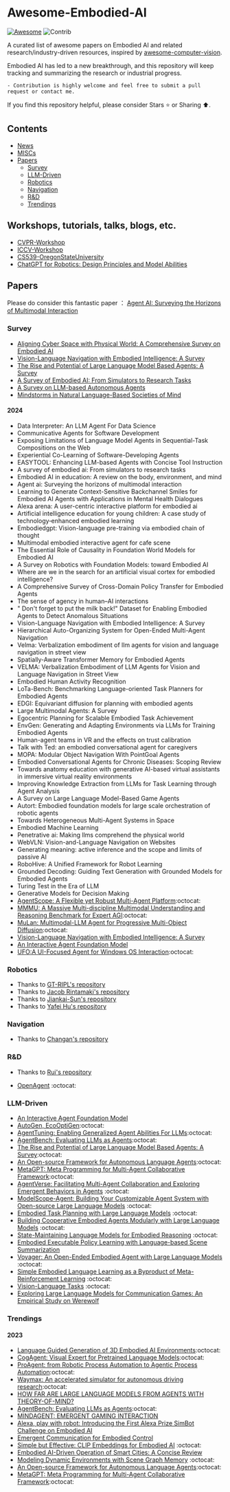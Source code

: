 # Awesome-Embodied-AI

[![Awesome](https://cdn.rawgit.com/sindresorhus/awesome/d7305f38d29fed78fa85652e3a63e154dd8e8829/media/badge.svg)](https://github.com/sindresorhus/awesome)
<img src="https://img.shields.io/badge/Contributions-Welcome-278ea5" alt="Contrib"/>

A curated list of awesome papers on Embodied AI and related research/industry-driven resources, inspired by [awesome-computer-vision](https://github.com/jbhuang0604/awesome-computer-vision).

Embodied AI has led to a new breakthrough, and this repository will keep tracking and summarizing the research or industrial progress.

```
- Contribution is highly welcome and feel free to submit a pull request or contact me.
```

If you find this repository helpful, please consider Stars ⭐ or Sharing ⬆️.

## Contents
- [News](#News)
- [MISCs](#MISCs)
- [Papers](#Papers)
  - [Survey](#Survey)
  - [LLM-Driven](#LLM)
  - [Robotics](#Robotics)
  - [Navigation](#N)
  - [R&D](#RD)
  - [Trendings](#trendings)

<a name="MISCs" />

## Workshops, tutorials, talks, blogs, etc.
- [CVPR-Workshop](https://embodied-ai.org/)
- [ICCV-Workshop](https://iccv-clvl.github.io/2023/#speakers-section)
- [CS539-OregonStateUniversity](https://web.engr.oregonstate.edu/~leestef/courses/2019/fall/cs539.html)
- [ChatGPT for Robotics: Design Principles and Model Abilities](https://www.microsoft.com/en-us/research/group/autonomous-systems-group-robotics/articles/chatgpt-for-robotics/)

<a name="Papers" />

## Papers

Please do consider this fantastic paper ：
[Agent AI: Surveying the Horizons of Multimodal Interaction](https://arxiv.org/abs/2401.03568)

<a name="Survey" />

### Survey

+ [Aligning Cyber Space with Physical World: A Comprehensive Survey on Embodied AI](https://github.com/HCPLab-SYSU/Embodied_AI_Paper_List)
+ [Vision-Language Navigation with Embodied Intelligence: A Survey](https://arxiv.org/abs/2402.14304)
+ [The Rise and Potential of Large Language Model Based Agents: A Survey](https://github.com/WooooDyy/LLM-Agent-Paper-List)
+ [A Survey of Embodied AI: From Simulators to Research Tasks](https://arxiv.org/pdf/2103.04918.pdf)
+ [A Survey on LLM-based Autonomous Agents](https://github.com/Paitesanshi/LLM-Agent-Survey)
+ [Mindstorms in Natural Language-Based Societies of Mind](https://arxiv.org/pdf/2305.17066.pdf)

#### 2024

+ Data Interpreter: An LLM Agent For Data Science
+ Communicative Agents for Software Development
+ Exposing Limitations of Language Model Agents in Sequential-Task Compositions on the Web
+ Experiential Co-Learning of Software-Developing Agents
+ EASYTOOL: Enhancing LLM-based Agents with Concise Tool Instruction
+ A survey of embodied ai: From simulators to research tasks
+ Embodied AI in education: A review on the body, environment, and mind
+ Agent ai: Surveying the horizons of multimodal interaction
+ Learning to Generate Context-Sensitive Backchannel Smiles for Embodied AI Agents with Applications in Mental Health Dialogues
+ Alexa arena: A user-centric interactive platform for embodied ai
+ Artificial intelligence education for young children: A case study of technology‐enhanced embodied learning
+ Embodiedgpt: Vision-language pre-training via embodied chain of thought
+ Multimodal embodied interactive agent for cafe scene
+ The Essential Role of Causality in Foundation World Models for Embodied AI
+ A Survey on Robotics with Foundation Models: toward Embodied AI
+ Where are we in the search for an artificial visual cortex for embodied intelligence?
+ A Comprehensive Survey of Cross-Domain Policy Transfer for Embodied Agents
+ The sense of agency in human–AI interactions
+ " Don't forget to put the milk back!" Dataset for Enabling Embodied Agents to Detect Anomalous Situations
+ Vision-Language Navigation with Embodied Intelligence: A Survey
+ Hierarchical Auto-Organizing System for Open-Ended Multi-Agent Navigation
+ Velma: Verbalization embodiment of llm agents for vision and language navigation in street view
+ Spatially-Aware Transformer Memory for Embodied Agents
+ VELMA: Verbalization Embodiment of LLM Agents for Vision and Language Navigation in Street View
+ Embodied Human Activity Recognition
+ LoTa-Bench: Benchmarking Language-oriented Task Planners for Embodied Agents
+ EDGI: Equivariant diffusion for planning with embodied agents
+ Large Multimodal Agents: A Survey
+ Egocentric Planning for Scalable Embodied Task Achievement
+ EnvGen: Generating and Adapting Environments via LLMs for Training Embodied Agents
+ Human-agent teams in VR and the effects on trust calibration
+ Talk with Ted: an embodied conversational agent for caregivers
+ MOPA: Modular Object Navigation With PointGoal Agents
+ Embodied Conversational Agents for Chronic Diseases: Scoping Review
+ Towards anatomy education with generative AI-based virtual assistants in immersive virtual reality environments
+ Improving Knowledge Extraction from LLMs for Task Learning through Agent Analysis
+ A Survey on Large Language Model-Based Game Agents
+ Autort: Embodied foundation models for large scale orchestration of robotic agents
+ Towards Heterogeneous Multi-Agent Systems in Space
+ Embodied Machine Learning
+ Penetrative ai: Making llms comprehend the physical world
+ WebVLN: Vision-and-Language Navigation on Websites
+ Generating meaning: active inference and the scope and limits of passive AI
+ RoboHive: A Unified Framework for Robot Learning
+ Grounded Decoding: Guiding Text Generation with Grounded Models for Embodied Agents
+ Turing Test in the Era of LLM
+ Generative Models for Decision Making
+ [AgentScope: A Flexible yet Robust Multi-Agent Platform](https://github.com/modelscope/agentscope):octocat:
+ [MMMU: A Massive Multi-discipline Multimodal Understanding and Reasoning Benchmark for Expert AGI](https://github.com/MMMU-Benchmark/MMMU):octocat:
+ [MuLan: Multimodal-LLM Agent for Progressive Multi-Object Diffusion](https://measure-infinity.github.io/mulan/):octocat:
+ [Vision-Language Navigation with Embodied Intelligence: A Survey](https://arxiv.org/abs/2402.14304)
+ [An Interactive Agent Foundation Model](https://arxiv.org/pdf/2402.05929.pdf)
+ [UFO:A UI-Focused Agent for Windows OS Interaction](https://github.com/microsoft/UFO):octocat:

<a name="Robotics" />

### Robotics
- Thanks to [GT-RIPL's repository](https://github.com/GT-RIPL/Awesome-LLM-Robotics)
- Thanks to [Jacob Rintamaki's repository](https://github.com/jrin771/Everything-LLMs-And-Robotics)
- Thanks to [Jiankai-Sun's repository](https://github.com/robotics-survey/Awesome-Robotics-Foundation-Models)
- Thanks to [Yafei Hu's repository](https://github.com/JeffreyYH/robotics-fm-survey)

<a name="N" />

### Navigation
- Thanks to [Changan's repository](https://github.com/ChanganVR/awesome-embodied-vision)

<a name="RD" />

### R&D
- Thanks to [Rui's repository](https://github.com/ray-ruisun/AIA)
+ [OpenAgent](https://github.com/dot-agent/openagent) :octocat:

<a name="LLM" />

### LLM-Driven

+ [An Interactive Agent Foundation Model](https://arxiv.org/pdf/2402.05929.pdf)
+ [AutoGen, EcoOptiGen](https://github.com/microsoft/autogen):octocat:
+ [AgentTuning: Enabling Generalized Agent Abilities For LLMs](https://github.com/THUDM/AgentTuning):octocat:
+ [AgentBench: Evaluating LLMs as Agents](https://github.com/THUDM/AgentBench):octocat:
+ [The Rise and Potential of Large Language Model Based Agents: A Survey](https://github.com/WooooDyy/LLM-Agent-Paper-List):octocat:
+ [An Open-source Framework for Autonomous Language Agents](https://github.com/aiwaves-cn/agents):octocat:
+ [MetaGPT: Meta Programming for Multi-Agent Collaborative Framework](https://github.com/geekan/MetaGPT):octocat:
+ [AgentVerse: Facilitating Multi-Agent Collaboration and Exploring Emergent Behaviors in Agents](https://github.com/OpenBMB/AgentVerse) :octocat:
+ [ModelScope-Agent: Building Your Customizable Agent System with Open-source Large Language Models](https://github.com/modelscope/modelscope-agent) :octocat:
+ [Embodied Task Planning with Large Language Models](https://gary3410.github.io/TaPA/) :octocat:
+ [Building Cooperative Embodied Agents Modularly with Large Language Models](https://vis-www.cs.umass.edu/Co-LLM-Agents/) :octocat:
+ [State-Maintaining Language Models for Embodied Reasoning](https://statler-lm.github.io/) :octocat:
+ [Embodied Executable Policy Learning with Language-based Scene Summarization](https://arxiv.org/pdf/2306.05696.pdf)
+ [Voyager: An Open-Ended Embodied Agent with Large Language Models](https://voyager.minedojo.org/) :octocat:
+ [Simple Embodied Language Learning as a Byproduct of Meta-Reinforcement Learning](https://arxiv.org/pdf/2306.08400.pdf) :octocat:
+ [Vision-Language Tasks](https://github.com/jingyi0000/VLM_survey) :octocat:
+ [Exploring Large Language Models for Communication Games: An Empirical Study on Werewolf](https://arxiv.org/abs/2309.04658)

<a name="trendings" />

### Trendings

#### 2023

+ [Language Guided Generation of 3D Embodied AI Environments](https://github.com/allenai/Holodeck):octocat:
+ [CogAgent: Visual Expert for Pretrained Language Models](https://github.com/THUDM/CogVLM):octocat:
+ [ProAgent: from Robotic Process Automation to Agentic Process Automation](https://github.com/OpenBMB/ProAgent):octocat:
+ [Waymax: An accelerated simulator for autonomous driving research](https://github.com/waymo-research/waymax/tree/main):octocat:
+ [HOW FAR ARE LARGE LANGUAGE MODELS FROM AGENTS WITH THEORY-OF-MIND?](https://arxiv.org/pdf/2310.03051.pdf)
+ [AgentBench: Evaluating LLMs as Agents](https://github.com/THUDM/AgentBench):octocat:
+ [MINDAGENT: EMERGENT GAMING INTERACTION](https://arxiv.org/pdf/2309.09971.pdf)
+ [Alexa, play with robot: Introducing the First Alexa Prize SimBot Challenge on Embodied AI](https://arxiv.org/pdf/2308.05221.pdf)
+ [Emergent Communication for Embodied Control](http://openaccess.thecvf.com//content/CVPR2023/papers/Mu_EC2_Emergent_Communication_for_Embodied_Control_CVPR_2023_paper.pdf)
+ [Simple but Effective: CLIP Embeddings for Embodied AI](https://github.com/allenai/embodied-clip) :octocat:
+ [Embodied AI-Driven Operation of Smart Cities: A Concise Review](https://arxiv.org/pdf/2108.09823v1.pdf)
+ [Modeling Dynamic Environments with Scene Graph Memory](https://proceedings.mlr.press/v202/kurenkov23a/kurenkov23a.pdf) :octocat:
+ [An Open-source Framework for Autonomous Language Agents](https://github.com/aiwaves-cn/agents):octocat:
+ [MetaGPT: Meta Programming for Multi-Agent Collaborative Framework](https://github.com/geekan/MetaGPT):octocat:
